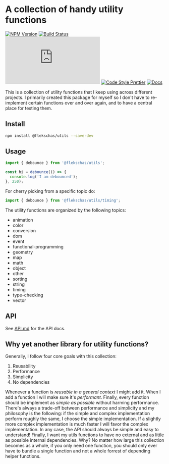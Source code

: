 # A collection of handy utility functions

[![NPM Version](https://img.shields.io/npm/v/@flekschas/utils.svg?style=flat-square&color=7f99ff)](https://npmjs.org/package/@flekschas/utils)
[![Build Status](https://img.shields.io/github/actions/workflow/status/flekschas/utils/build.yml?branch=master&color=a17fff&style=flat-square)](https://github.com/flekschas/utils/actions?query=workflow%3Abuild)
[![File Size](http://img.badgesize.io/https://unpkg.com/@flekschas/utils/dist/utils.min.js?compression=gzip&style=flat-square&color=e17fff)](https://bundlephobia.com/result?p=@flekschas/utils)
[![Code Style Prettier](https://img.shields.io/badge/code%20style-biome-ff7fe1.svg?style=flat-square)](https://biomejs.dev/)
[![Docs](https://img.shields.io/badge/api-docs-ff7fa5.svg?style=flat-square)](API.md)

This is a collection of utility functions that I keep using across different
projects. I primarily created this package for myself so I don't have to
re-implement certain functions over and over again, and to have a central place for testing them.

## Install

```bash
npm install @flekschas/utils --save-dev
```

## Usage

```javascript
import { debounce } from '@flekschas/utils';

const hi = debounce(() => {
  console.log('I am debounced');
}, 250);
```

For cherry picking from a specific topic do:

```javascript
import { debounce } from '@flekschas/utils/timing';
```

The utility functions are organized by the following topics:

- animation
- color
- conversion
- dom
- event
- functional-programming
- geometry
- map
- math
- object
- other
- sorting
- string
- timing
- type-checking
- vector

## API

See [API.md](API.md) for the API docs.

## Why yet another library for utility functions?

Generally, I follow four core goals with this collection:

1. Reusability
2. Performance
3. Simplicity
4. No dependencies

Whenever a function is _reusable in a general context_ I might add it. When I
add a function I will make sure it's _performant_. Finally, every function
should be implement as _simple as possible_ without harming performance.
There's always a trade-off between performance and simplicity and my philosophy
is the following: if the simple and complex implementation perform roughly the
same, I choose the simple implementation. If a slightly more complex
implementation is much faster I will favor the complex implementation. In any
case, the API should always be simple and easy to understand! Finally,
I want my utils functions to have no external and as little as possible
internal dependencies. Why? No matter how large this collection becomes as a whole,
if you only need one function, you should only ever have to bundle
a single function and not a whole forrest of depending helper functions.
